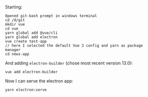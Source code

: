 Starting:

```
Opened git-bash prompt in windows terminal
cd /d/git
mkdir vue
cd vue
yarn global add @vue/cli
yarn global add electron
vue create test-app
// here I selected the default Vue 3 config and yarn as package manager
cd news-app
```


And adding `electron-builder` (chose most recent version 13.0):

```
vue add electron-builder
```

Now I can serve the electron app:

```
yarn electron:serve
```
